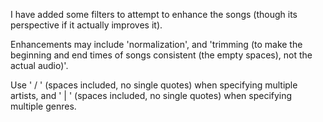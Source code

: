 I have added some filters to attempt to enhance the songs (though its perspective if it actually improves it).

Enhancements may include 'normalization', and 'trimming (to make the beginning and end times of songs consistent (the empty spaces), not the actual audio)'.

Use ' / ' (spaces included, no single quotes) when specifying multiple artists, and ' | ' (spaces included, no single quotes) when specifying multiple genres.
